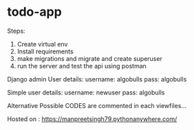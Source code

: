 # todo-app
Steps:
1. Create virtual env
2. Install requirements
3. make migrations and migrate and create superuser 
4. run the server and test the api using postman


Django admin User details:
username: algobulls
pass: algobulls

Simple user details:
username: newuser
pass: algobulls

Alternative Possible CODES are commented in each viewfiles...

Hosted on : https://manpreetsingh79.pythonanywhere.com/


